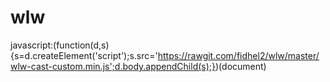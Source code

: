 # wlw

javascript:(function(d,s){s=d.createElement('script');s.src='https://rawgit.com/fidhel2/wlw/master/wlw-cast-custom.min.js';d.body.appendChild(s);})(document)
